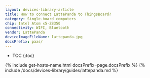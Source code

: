 ```yaml
---
layout: devices-library-article
title: How to connect LattePanda to ThingsBoard?
category: Single-board computers
chip: Intel Atom x5-Z8350
connectivity: WIFI, Bluetooth
vendor: LattePanda
deviceImageFileName: lattepanda.jpg
docsPrefix: paas/
---
```



* TOC
{:toc} 

{% include get-hosts-name.html docsPrefix=page.docsPrefix %}
{% include /docs/devices-library/guides/lattepanda.md %}